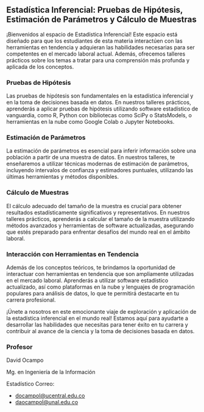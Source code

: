 ## Estadística Inferencial: Pruebas de Hipótesis, Estimación de Parámetros y Cálculo de Muestras

¡Bienvenidos al espacio de Estadística Inferencial! Este espacio está diseñado para que los estudiantes de esta materia interactúen con las herramientas en tendencia y adquieran las habilidades necesarias para ser competentes en el mercado laboral actual. Además, ofrecemos talleres prácticos sobre los temas a tratar para una comprensión más profunda y aplicada de los conceptos.

### Pruebas de Hipótesis

Las pruebas de hipótesis son fundamentales en la estadística inferencial y en la toma de decisiones basada en datos. En nuestros talleres prácticos, aprenderás a aplicar pruebas de hipótesis utilizando software estadístico de vanguardia, como R, Python con bibliotecas como SciPy o StatsModels, o herramientas en la nube como Google Colab o Jupyter Notebooks.

### Estimación de Parámetros

La estimación de parámetros es esencial para inferir información sobre una población a partir de una muestra de datos. En nuestros talleres, te enseñaremos a utilizar técnicas modernas de estimación de parámetros, incluyendo intervalos de confianza y estimadores puntuales, utilizando las últimas herramientas y métodos disponibles.

### Cálculo de Muestras

El cálculo adecuado del tamaño de la muestra es crucial para obtener resultados estadísticamente significativos y representativos. En nuestros talleres prácticos, aprenderás a calcular el tamaño de la muestra utilizando métodos avanzados y herramientas de software actualizadas, asegurando que estés preparado para enfrentar desafíos del mundo real en el ámbito laboral.

### Interacción con Herramientas en Tendencia

Además de los conceptos teóricos, te brindamos la oportunidad de interactuar con herramientas en tendencia que son ampliamente utilizadas en el mercado laboral. Aprenderás a utilizar software estadístico actualizado, así como plataformas en la nube y lenguajes de programación populares para análisis de datos, lo que te permitirá destacarte en tu carrera profesional.

¡Únete a nosotros en este emocionante viaje de exploración y aplicación de la estadística inferencial en el mundo real! Estamos aquí para ayudarte a desarrollar las habilidades que necesitas para tener éxito en tu carrera y contribuir al avance de la ciencia y la toma de decisiones basada en datos.

### Profesor
David Ocampo

Mg. en Ingeniería de la Información

Estadístico
Correo: 
- docampol@ucentral.edu.co
- daocampol@unal.edu.co
